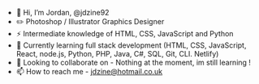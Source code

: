 - 👋 Hi, I’m Jordan, @jdzine92
- ✏️ Photoshop / Illustrator Graphics Designer
- ⚡ Intermediate knowledge of HTML, CSS, JavaScript and Python
- 🌱  Currently learning full stack development (HTML, CSS, JavaScript, React, node.js, Python, PHP, Java, C#, SQL, Git, CLI. Netlify)
- 💞️ Looking to collaborate on - Nothing at the moment, im still learning !
- 📫 How to reach me - jdzine@hotmail.co.uk

<!---
jdzine92/jdzine92 is a ✨ special ✨ repository because its `README.md` (this file) appears on your GitHub profile.
You can click the Preview link to take a look at your changes.
--->

